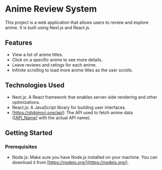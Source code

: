 # Anime Review System

This project is a web application that allows users to review and explore anime. It is built using Next.js and React.js.

## Features

- View a list of anime titles.
- Click on a specific anime to see more details.
- Leave reviews and ratings for each anime.
- Infinite scrolling to load more anime titles as the user scrolls.

## Technologies Used

- Next.js: A React framework that enables server-side rendering and other optimizations.
- React.js: A JavaScript library for building user interfaces.
- [https://shikimori.one/api]: The API used to fetch anime data ([[API_Name](https://shikimori.one/api)] with the actual API name).

## Getting Started

### Prerequisites

- Node.js: Make sure you have Node.js installed on your machine. You can download it from [https://nodejs.org/](https://nodejs.org/).


